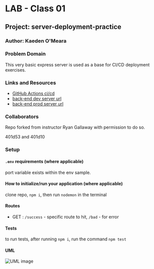# LAB - Class 01

## Project: server-deployment-practice

### Author: Kaeden O'Meara

### Problem Domain

This very basic express server is used as a base for CI/CD deployment exercises.

### Links and Resources

- [GitHub Actions ci/cd](https://github.com/KaedenOC/server-deployment-practice/actions)
- [back-end dev server url](https://server-deployment-practice-tdi5.onrender.com)
- [back-end prod server url](https://server-deployment-practice-prod-cym1.onrender.com)

### Collaborators

Repo forked from instructor Ryan Gallaway with permission to do so.

401d53 and 401d10

### Setup

#### `.env` requirements (where applicable)

port variable exists within the env sample.


#### How to initialize/run your application (where applicable)

clone repo, `npm i`, then run `nodemon` in the terminal

#### Routes

- GET : `/success` - specific route to hit, `/bad` - for error

#### Tests

to run tests, after running `npm i`, run the command `npm test`

#### UML

![UML image](./assets//example-server-uml.png)
